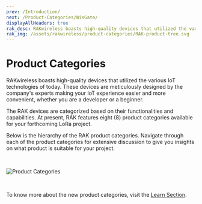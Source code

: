 ```yaml
---
prev: /Introduction/
next: /Product-Categories/WisGate/
displayAllHeaders: true
rak_desc: RAKwireless boasts high-quality devices that utilized the various IoT technologies of today. These devices are meticulously designed by the company's experts making your IoT experience easier and more convenient, whether you are a developer or a beginner.
rak_img: /assets/rakwireless/product-categories/RAK-product-tree.svg
---
```


# Product Categories

RAKwireless boasts high-quality devices that utilized the various IoT technologies of today. These devices are meticulously designed by the company's experts making your IoT experience easier and more convenient, whether you are a developer or a beginner.

The RAK devices are categorized based on their functionalities and capabilities. At present, RAK features eight (8) product categories available for your forthcoming LoRa project. 

Below is the hierarchy of the RAK product categories. Navigate through each of the product categories for extensive discussion to give you insights on what product is suitable for your project.

<br>

![Product Categories](/assets/rakwireless/product-categories/RAK-product-tree.svg)

<br>

To know more about the new product categories, visit the [Learn Section](/Knowledge-Hub/Learn/RAKwireless-New-Structure-of-the-Documentation-Center/).